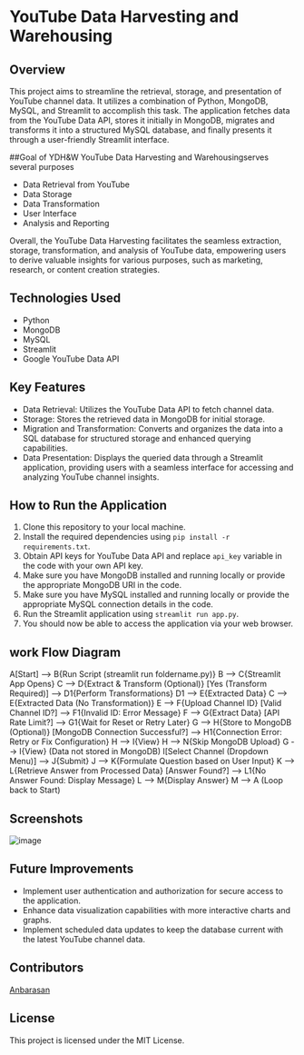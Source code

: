 # YouTube Data Harvesting and Warehousing

## Overview
This project aims to streamline the retrieval, storage, and presentation of YouTube channel data. It utilizes a combination of Python, MongoDB, MySQL, and Streamlit to accomplish this task. The application fetches data from the YouTube Data API, stores it initially in MongoDB, migrates and transforms it into a structured MySQL database, and finally presents it through a user-friendly Streamlit interface.

##Goal of YDH&W
 YouTube Data Harvesting and Warehousingserves several purposes
- Data Retrieval from YouTube
- Data Storage
- Data Transformation
- User Interface
- Analysis and Reporting

Overall, the YouTube Data Harvesting facilitates the seamless extraction, storage, transformation, and analysis of YouTube data, empowering users to derive valuable insights for various purposes, such as marketing, research, or content creation strategies.

## Technologies Used
- Python
- MongoDB
- MySQL
- Streamlit
- Google YouTube Data API

## Key Features
- Data Retrieval: Utilizes the YouTube Data API to fetch channel data.
- Storage: Stores the retrieved data in MongoDB for initial storage.
- Migration and Transformation: Converts and organizes the data into a SQL database for structured storage and enhanced querying capabilities.
- Data Presentation: Displays the queried data through a Streamlit application, providing users with a seamless interface for accessing and analyzing YouTube channel insights.


## How to Run the Application
1. Clone this repository to your local machine.
2. Install the required dependencies using `pip install -r requirements.txt`.
3. Obtain API keys for YouTube Data API and replace `api_key` variable in the code with your own API key.
4. Make sure you have MongoDB installed and running locally or provide the appropriate MongoDB URI in the code.
5. Make sure you have MySQL installed and running locally or provide the appropriate MySQL connection details in the code.
6. Run the Streamlit application using `streamlit run app.py`.
7. You should now be able to access the application via your web browser.

## work Flow Diagram

A[Start] --> B{Run Script (streamlit run foldername.py)}
B --> C{Streamlit App Opens}
C --> D{Extract & Transform (Optional)}
    [Yes (Transform Required)] --> D1{Perform Transformations}
    D1 --> E{Extracted Data}
C --> E{Extracted Data (No Transformation)}
E --> F{Upload Channel ID}
    [Valid Channel ID?] --> F1{Invalid ID: Error Message}
    F --> G{Extract Data}
        [API Rate Limit?] --> G1{Wait for Reset or Retry Later}
        G --> H{Store to MongoDB (Optional)}
            [MongoDB Connection Successful?] --> H1{Connection Error: Retry or Fix Configuration}
            H --> I{View}
            H --> N{Skip MongoDB Upload}
        G --> I{View} (Data not stored in MongoDB)
I[Select Channel (Dropdown Menu)] --> J{Submit}
J --> K{Formulate Question based on User Input}
K --> L{Retrieve Answer from Processed Data}
    [Answer Found?] --> L1{No Answer Found: Display Message}
    L --> M{Display Answer}
M --> A (Loop back to Start)

## Screenshots
![image](https://github.com/AnbarasanKrishnan1/project_1/assets/142040700/fd18529a-a9f0-4b89-b6d3-8616419cf245)

## Future Improvements
- Implement user authentication and authorization for secure access to the application.
- Enhance data visualization capabilities with more interactive charts and graphs.
- Implement scheduled data updates to keep the database current with the latest YouTube channel data.

## Contributors
[Anbarasan](https://www.linkedin.com/in/anbarasan-krishnan-data-scientist/)

## License
This project is licensed under the MIT License.
